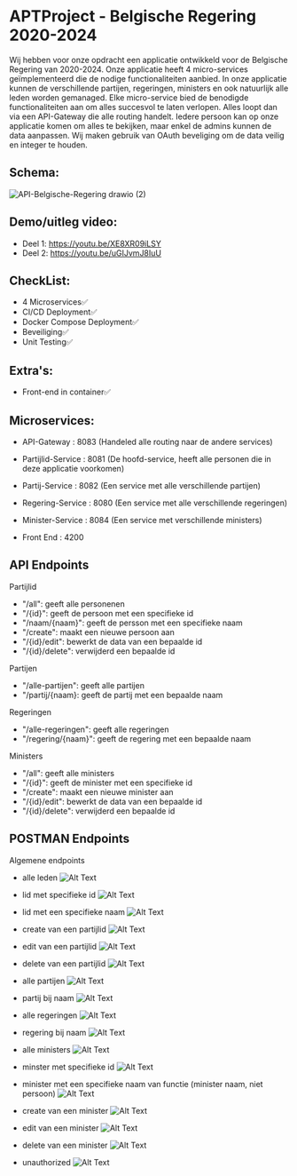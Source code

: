 # APTProject - Belgische Regering 2020-2024

Wij hebben voor onze opdracht een applicatie ontwikkeld voor de Belgische Regering van 2020-2024. Onze applicatie heeft 4 micro-services geïmplementeerd die de nodige functionaliteiten aanbied. In onze applicatie kunnen de verschillende partijen, regeringen, ministers en ook natuurlijk alle leden worden gemanaged. Elke micro-service bied de benodigde functionaliteiten aan om alles succesvol te laten verlopen. Alles loopt dan via een API-Gateway die alle routing handelt. Iedere persoon kan op onze applicatie komen om alles te bekijken, maar enkel de admins kunnen de data aanpassen. Wij maken gebruik van OAuth beveliging om de data veilig en integer te houden.

## Schema:
![API-Belgische-Regering drawio (2)](https://github.com/user-attachments/assets/56da6fa9-d002-47f6-8600-2db6da746b37)

## Demo/uitleg video:
- Deel 1: https://youtu.be/XE8XR09iLSY
- Deel 2: https://youtu.be/uGIJvmJ8IuU

## CheckList:
- 4 Microservices✅
- CI/CD Deployment✅
- Docker Compose Deployment✅
- Beveiliging✅
- Unit Testing✅

## Extra's:
- Front-end in container✅

## Microservices:
- API-Gateway : 8083 (Handeled alle routing naar de andere services)
- Partijlid-Service : 8081 (De hoofd-service, heeft alle personen die in deze applicatie voorkomen)
- Partij-Service : 8082 (Een service met alle verschillende partijen)
- Regering-Service : 8080 (Een service met alle verschillende regeringen)
- Minister-Service : 8084 (Een service met verschillende ministers)

- Front End : 4200

## API Endpoints
Partijlid
- "/all": geeft alle personenen
- "/{id}": geeft de persoon met een specifieke id
- "/naam/{naam}": geeft de persson met een specifieke naam
- "/create": maakt een nieuwe persoon aan
- "/{id}/edit": bewerkt de data van een bepaalde id
- "/{id}/delete": verwijderd een bepaalde id

Partijen
- "/alle-partijen": geeft alle partijen
- "/partij/{naam}: geeft de partij met een bepaalde naam

Regeringen
- "/alle-regeringen": geeft alle regeringen
- "/regering/{naam}": geeft de regering met een bepaalde naam

Ministers
- "/all": geeft alle ministers
- "/{id}": geeft de minister met een specifieke id
- "/create": maakt een nieuwe minister aan
- "/{id}/edit": bewerkt de data van een bepaalde id
- "/{id}/delete": verwijderd een bepaalde id

## POSTMAN Endpoints
Algemene endpoints

- alle leden
![Alt Text](Images/Alle-Leden.png)

- lid met specifieke id
![Alt Text](Images/LidId.png)

- lid met een specifieke naam
![Alt Text](Images/PartijlidNaam.png)

- create van een partijlid
![Alt Text](Images/CreatingLid.png)

- edit van een partijlid
![Alt Text](Images/EditLid.png)

- delete van een partijlid
![Alt Text](Images/DeleteLid.png)

- alle partijen
![Alt Text](Images/Alle-Partijen.png)

- partij bij naam
![Alt Text](Images/PartijNaam.png)

- alle regeringen
![Alt Text](Images/Alle-Regeringen.png)

- regering bij naam
![Alt Text](Images/RegeringNaam.png)

- alle ministers
![Alt Text](Images/Alle-Ministers.png)

- minster met specifieke id
![Alt Text](Images/MinisterId.png)

- minister met een specifieke naam van functie (minister naam, niet persoon)
![Alt Text](Images/MinisterNaam.png)

- create van een minister
![Alt Text](Images/MinisterCreate.png)

- edit van een minister
![Alt Text](Images/MinisterEdit.png)

- delete van een minister
![Alt Text](Images/MinisterDelete.png)

- unauthorized
![Alt Text](Images/Unauthorized.png)
